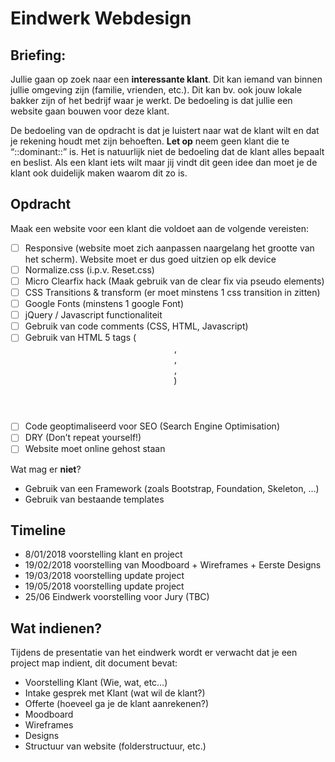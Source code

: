 # Eindwerk Webdesign 
## Briefing:
Jullie gaan op zoek naar een **interessante klant**. Dit kan iemand van binnen jullie omgeving zijn (familie, vrienden, etc.). Dit kan bv. ook jouw lokale bakker zijn of het bedrijf waar je werkt.  De bedoeling is dat jullie een website gaan bouwen voor deze klant. 

De bedoeling van de opdracht is dat je luistert naar wat de klant wilt en dat je rekening houdt met zijn behoeften.
**Let op** neem geen klant die te “::dominant::” is.  Het is natuurlijk niet de bedoeling dat de klant alles bepaalt en beslist. 
Als een klant iets wilt maar jij vindt dit geen idee dan moet je de klant ook duidelijk maken waarom dit zo is. 

## Opdracht
Maak een website voor een klant die voldoet aan de volgende vereisten:
- [ ] Responsive (website moet zich aanpassen naargelang het grootte van het scherm). Website moet er dus goed uitzien op elk device
- [ ] Normalize.css (i.p.v. Reset.css)
- [ ] Micro Clearfix hack (Maak gebruik van de clear fix via pseudo elements)
- [ ] CSS Transitions & transform (er moet minstens 1 css transition in zitten)
- [ ] Google Fonts (minstens 1 google Font)
- [ ] jQuery / Javascript functionaliteit
- [ ] Gebruik van code comments (CSS, HTML, Javascript)
- [ ] Gebruik van HTML 5 tags (<header>, <section>, <article>, <footer>)
- [ ] Code geoptimaliseerd voor SEO (Search Engine Optimisation)
- [ ] DRY (Don’t repeat yourself!)
- [ ] Website moet online gehost staan

Wat mag er **niet**?
- Gebruik van een Framework (zoals Bootstrap, Foundation, Skeleton, …)
- Gebruik van bestaande templates 

## Timeline
- 8/01/2018 voorstelling klant en project
- 19/02/2018 voorstelling van Moodboard + Wireframes + Eerste Designs
- 19/03/2018 voorstelling update project
- 19/05/2018 voorstelling update project 
- 25/06 Eindwerk voorstelling voor Jury (TBC)

## Wat indienen?
Tijdens de presentatie van het eindwerk wordt er verwacht dat je een project map indient, dit document bevat:

- Voorstelling Klant (Wie, wat, etc…)
- Intake gesprek met Klant (wat wil de klant?)
- Offerte (hoeveel ga je de klant aanrekenen?)
- Moodboard
- Wireframes
- Designs
- Structuur van website (folderstructuur, etc.)








